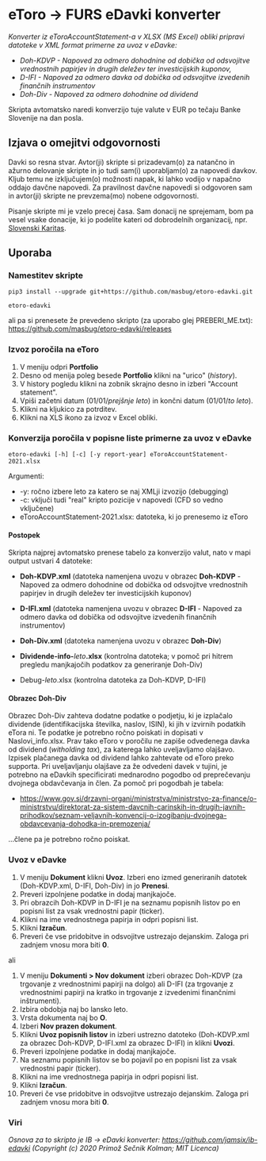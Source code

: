
# eToro -> FURS eDavki konverter

_Konverter iz eToroAccountStatement-a v XLSX (MS Excel) obliki pripravi datoteke v XML format primerne za uvoz v eDavke:_
* _Doh-KDVP - Napoved za odmero dohodnine od dobička od odsvojitve vrednostnih papirjev in drugih deležev ter investicijskih kuponov,_
* _D-IFI - Napoved za odmero davka od dobička od odsvojitve izvedenih finančnih instrumentov_
* _Doh-Div - Napoved za odmero dohodnine od dividend_

Skripta avtomatsko naredi konverzijo tuje valute v EUR po tečaju Banke Slovenije na dan posla.

## Izjava o omejitvi odgovornosti

Davki so resna stvar. Avtor(ji) skripte si prizadevam(o) za natančno in ažurno delovanje skripte in jo tudi sam(i)
uporabljam(o) za napovedi davkov. Kljub temu ne izključujem(o) možnosti napak, ki lahko vodijo v napačno oddajo davčne
napovedi. Za pravilnost davčne napovedi si odgovoren sam in avtor(ji) skripte ne prevzema(mo) nobene odgovornosti.

Pisanje skripte mi je vzelo precej časa. Sam donacij ne sprejemam, bom pa vesel vsake donacije, ki jo podelite kateri od dobrodelnih organizacij, npr. [Slovenski Karitas](https://www.karitas.si/daruj/donacija/).

## Uporaba

### Namestitev skripte

```
pip3 install --upgrade git+https://github.com/masbug/etoro-edavki.git
```

```
etoro-edavki
```

ali pa si prenesete že prevedeno skripto (za uporabo glej PREBERI_ME.txt):
https://github.com/masbug/etoro-edavki/releases

### Izvoz poročila na eToro

1. V meniju odpri **Portfolio**
2. Desno od menija poleg besede **Portfolio** klikni na "urico" (_history_).
3. V history pogledu klikni na zobnik skrajno desno in izberi "Account statement".
4. Vpiši začetni datum (01/01/_prejšnje leto_) in končni datum (01/01/_to leto_).
5. Klikni na kljukico za potrditev.
6. Klikni na XLS ikono za izvoz v Excel obliki.

### Konverzija poročila v popisne liste primerne za uvoz v eDavke

```
etoro-edavki [-h] [-c] [-y report-year] eToroAccountStatement-2021.xlsx
```
Argumenti:
*    -y: ročno izbere leto za katero se naj XMLji izvozijo (debugging)
*    -c: vključi tudi "real" kripto pozicije v napovedi (CFD so vedno vključene)
*    eToroAccountStatement-2021.xlsx: datoteka, ki jo prenesemo iz eToro

#### Postopek
Skripta najprej avtomatsko prenese tabelo za konverzijo valut, nato v mapi output ustvari 4 datoteke:
* **Doh-KDVP.xml** (datoteka namenjena uvozu v obrazec **Doh-KDVP** - Napoved za odmero dohodnine od dobička od odsvojitve vrednostnih papirjev in drugih deležev ter investicijskih kuponov)
* **D-IFI.xml** (datoteka namenjena uvozu v obrazec **D-IFI** - Napoved za odmero davka od dobička od odsvojitve izvedenih finančnih instrumentov)
* **Doh-Div.xml** (datoteka namenjena uvozu v obrazec **Doh-Div**)

* **Dividende-info-**_leto_**.xlsx** (kontrolna datoteka; v pomoč pri hitrem pregledu manjkajočih podatkov za generiranje Doh-Div)
* Debug-_leto_.xlsx (kontrolna datoteka za Doh-KDVP, D-IFI)

#### Obrazec Doh-Div
Obrazec Doh-Div zahteva dodatne podatke o podjetju, ki je izplačalo dividende (identifikacijska številka, naslov, ISIN), ki jih v izvirnih podatkih eTora ni. Te podatke je potrebno ročno poiskati in dopisati v Naslovi_info.xlsx.
Prav tako eToro v poročilu ne zapiše odvedenega davka od dividend (_witholding tax_), za katerega lahko uveljavljamo olajšavo. Izpisek plačanega davka od dividend lahko zahtevate od eToro preko supporta. Pri uveljavljanju olajšave za že odvedeni davek v tujini, je potrebno na eDavkih specificirati mednarodno pogodbo od preprečevanju dvojnega obdavčevanja in člen. Za pomoč pri pogodbah je tabela:
- https://www.gov.si/drzavni-organi/ministrstva/ministrstvo-za-finance/o-ministrstvu/direktorat-za-sistem-davcnih-carinskih-in-drugih-javnih-prihodkov/seznam-veljavnih-konvencij-o-izogibanju-dvojnega-obdavcevanja-dohodka-in-premozenja/

...člene pa je potrebno ročno poiskat.

### Uvoz v eDavke
1. V meniju **Dokument** klikni **Uvoz**. Izberi eno izmed generiranih datotek (Doh-KDVP.xml, D-IFI, Doh-Div) in jo **Prenesi**.
2. Preveri izpolnjene podatke in dodaj manjkajoče.
3. Pri obrazcih Doh-KDVP in D-IFI je na seznamu popisnih listov po en popisni list za vsak vrednostni papir (ticker).
4. Klikni na ime vrednostnega papirja in odpri popisni list.
5. Klikni **Izračun**.
6. Preveri če vse pridobitve in odsvojitve ustrezajo dejanskim. Zaloga pri zadnjem vnosu mora biti **0**.

ali

1. V meniju **Dokumenti > Nov dokument** izberi obrazec Doh-KDVP (za trgovanje z vrednostnimi papirji na dolgo) ali D-IFI (za trgovanje z vrednostnimi papirji na kratko in trgovanje z izvedenimi finančnimi inštrumenti).
2. Izbira obdobja naj bo lansko leto.
3. Vrsta dokumenta naj bo **O**.
4. Izberi **Nov prazen dokument**.
5. Klikni **Uvoz popisnih listov** in izberi ustrezno datoteko (Doh-KDVP.xml za obrazec Doh-KDVP, D-IFI.xml za obrazec D-IFI) in klikni **Uvozi**.
6. Preveri izpolnjene podatke in dodaj manjkajoče.
7. Na seznamu popisnih listov se bo pojavil po en popisni list za vsak vrednostni papir (ticker).
8. Klikni na ime vrednostnega papirja in odpri popisni list.
9. Klikni **Izračun**.
10. Preveri če vse pridobitve in odsvojitve ustrezajo dejanskim. Zaloga pri zadnjem vnosu mora biti **0**.


### Viri
_Osnova za to skripto je IB -> eDavki konverter: https://github.com/jamsix/ib-edavki (Copyright (c) 2020 Primož Sečnik Kolman; MIT Licenca)_
